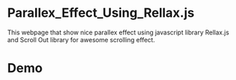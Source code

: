 # Parallex_Effect_Using_Rellax.js
This webpage that show nice parallex effect using javascript library Rellax.js and Scroll Out library for awesome scrolling effect.

# Demo 


